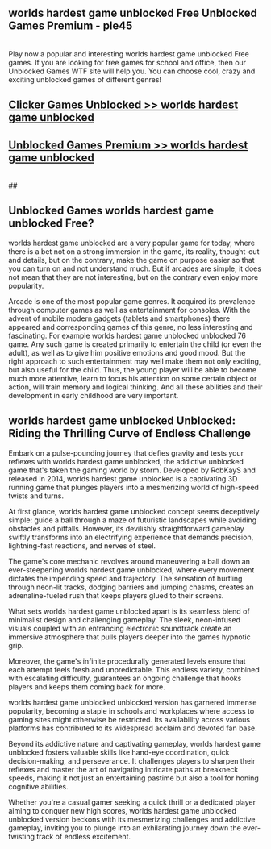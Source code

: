 ## worlds hardest game unblocked Free Unblocked Games Premium - ple45 <br>
<br>
Play now a popular and interesting worlds hardest game unblocked Free games. If you are looking for free games for school and office, then our Unblocked Games WTF site will help you. You can choose cool, crazy and exciting unblocked games of different genres!


##  [Clicker Games Unblocked >> worlds hardest game unblocked](http://freeplayer.one?title=worlds_hardest_game_unblocked&ref=04)

##  [Unblocked Games Premium >> worlds hardest game unblocked](http://freeplayer.one?title=worlds_hardest_game_unblocked&ref=04)
  <br>
  ##



## Unblocked Games worlds hardest game unblocked Free?

worlds hardest game unblocked are a very popular game for today, where there is a bet not on a strong immersion in the game, its reality, thought-out and details, but on the contrary, make the game on purpose easier so that you can turn on and not understand much. But if arcades are simple, it does not mean that they are not interesting, but on the contrary even enjoy more popularity.

Arcade is one of the most popular game genres. It acquired its prevalence through computer games as well as entertainment for consoles. With the advent of mobile modern gadgets (tablets and smartphones) there appeared and corresponding games of this genre, no less interesting and fascinating. For example worlds hardest game unblocked unblocked 76 game. Any such game is created primarily to entertain the child (or even the adult), as well as to give him positive emotions and good mood. But the right approach to such entertainment may well make them not only exciting, but also useful for the child. Thus, the young player will be able to become much more attentive, learn to focus his attention on some certain object or action, will train memory and logical thinking. And all these abilities and their development in early childhood are very important.

##  worlds hardest game unblocked Unblocked: Riding the Thrilling Curve of Endless Challenge

Embark on a pulse-pounding journey that defies gravity and tests your reflexes with worlds hardest game unblocked, the addictive unblocked game that's taken the gaming world by storm. Developed by RobKayS and released in 2014, worlds hardest game unblocked is a captivating 3D running game that plunges players into a mesmerizing world of high-speed twists and turns.

At first glance, worlds hardest game unblocked concept seems deceptively simple: guide a ball through a maze of futuristic landscapes while avoiding obstacles and pitfalls. However, its devilishly straightforward gameplay swiftly transforms into an electrifying experience that demands precision, lightning-fast reactions, and nerves of steel.

The game's core mechanic revolves around maneuvering a ball down an ever-steepening worlds hardest game unblocked, where every movement dictates the impending speed and trajectory. The sensation of hurtling through neon-lit tracks, dodging barriers and jumping chasms, creates an adrenaline-fueled rush that keeps players glued to their screens.

What sets worlds hardest game unblocked apart is its seamless blend of minimalist design and challenging gameplay. The sleek, neon-infused visuals coupled with an entrancing electronic soundtrack create an immersive atmosphere that pulls players deeper into the games hypnotic grip.

Moreover, the game's infinite procedurally generated levels ensure that each attempt feels fresh and unpredictable. This endless variety, combined with escalating difficulty, guarantees an ongoing challenge that hooks players and keeps them coming back for more.

worlds hardest game unblocked unblocked version has garnered immense popularity, becoming a staple in schools and workplaces where access to gaming sites might otherwise be restricted. Its availability across various platforms has contributed to its widespread acclaim and devoted fan base.

Beyond its addictive nature and captivating gameplay, worlds hardest game unblocked fosters valuable skills like hand-eye coordination, quick decision-making, and perseverance. It challenges players to sharpen their reflexes and master the art of navigating intricate paths at breakneck speeds, making it not just an entertaining pastime but also a tool for honing cognitive abilities.

Whether you're a casual gamer seeking a quick thrill or a dedicated player aiming to conquer new high scores, worlds hardest game unblocked unblocked version beckons with its mesmerizing challenges and addictive gameplay, inviting you to plunge into an exhilarating journey down the ever-twisting track of endless excitement.